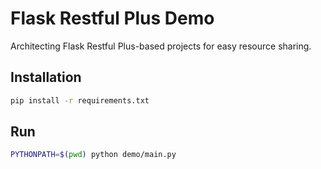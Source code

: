 # Flask Restful Plus Demo #

Architecting Flask Restful Plus-based projects for easy resource sharing.

## Installation ##
```bash
pip install -r requirements.txt
```

## Run ##
```bash
PYTHONPATH=$(pwd) python demo/main.py
```